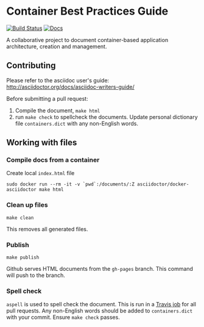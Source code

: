 # Container Best Practices Guide
[![Build Status](https://travis-ci.org/projectatomic/container-best-practices.svg?branch=master)](https://travis-ci.org/projectatomic/container-best-practices) [![Docs](https://img.shields.io/badge/docs-asciidoc-blue.svg)](http://aweiteka.github.io/container-best-practices)

A collaborative project to document container-based application architecture, creation and management.

## Contributing

Please refer to the asciidoc user's guide: http://asciidoctor.org/docs/asciidoc-writers-guide/

Before submitting a pull request:

1. Compile the document, `make html`
1. run `make check` to spellcheck the documents. Update personal dictionary file `containers.dict` with any non-English words.

## Working with files

### Compile docs from a container

Create local `index.html` file

```
sudo docker run --rm -it -v `pwd`:/documents/:Z asciidoctor/docker-asciidoctor make html
```

### Clean up files

```
make clean
```

This removes all generated files.

### Publish

```
make publish
```

Github serves HTML documents from the `gh-pages` branch. This command will push to the branch.

### Spell check

`aspell` is used to spell check the document. This is run in a [Travis job](https://travis-ci.org/projectatomic/container-best-practices) for all pull requests. Any non-English words should be added to `containers.dict` with your commit. Ensure `make check` passes.
